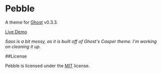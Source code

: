 # Pebble

A theme for [Ghost](http://github.com/tryghost/ghost/) v0.3.3.

[Live Demo](http://blog.jonambas.com)

_Sass is a bit messy, as it is built off of Ghost's Casper theme.  I'm working on cleaning it up._

##License

Pebble is licensed under the [MIT](http://opensource.org/licenses/mit-license.php) license.
